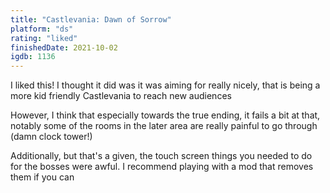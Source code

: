 ```yaml
---
title: "Castlevania: Dawn of Sorrow"
platform: "ds"
rating: "liked"
finishedDate: 2021-10-02
igdb: 1136
---
```


I liked this! I thought it did was it was aiming for really nicely, that is being a more kid friendly Castlevania to reach new audiences

However, I think that especially towards the true ending, it fails a bit at that, notably some of the rooms in the later area are really painful to go through (damn clock tower!)

Additionally, but that's a given, the touch screen things you needed to do for the bosses were awful. I recommend playing with a mod that removes them if you can
